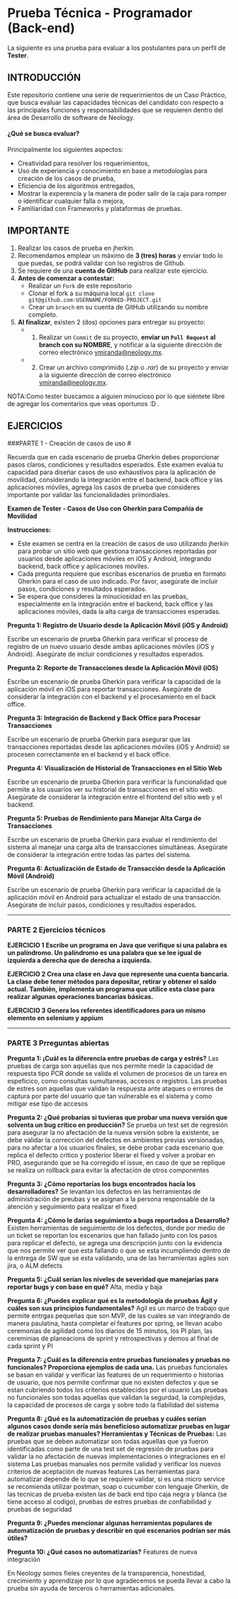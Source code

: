 # Prueba Técnica - Programador (Back-end)
La siguiente es una prueba para evaluar a los postulantes para un perfil de **Tester**.

## INTRODUCCIÓN
Este repositorio contiene una serie de requerimientos de un Caso Práctico, que busca evaluar las capacidades técnicas del candidato con respecto a las principales funciones y responsabilidades que se requieren dentro del área de Desarrollo de software de Neology.

#### ¿Qué se busca evaluar?
Principalmente los siguientes aspectos:
* Creatividad para resolver los requerimientos,
* Uso de experiencia y conocimiento en base a metodologías para creación de los casos de prueba,
* Eficiencia de los algoritmos entregados,
* Mostrar la experencía y la manera de poder salir de la caja para romper o identificar cualquier falla o mejora,
* Familiaridad con Frameworks y plataformas de pruebas.

## IMPORTANTE
1. Realizar los casos de prueba en jherkin.
2. Recomendamos emplear un máximo de **3 (tres) horas** y enviar todo lo que puedas, se podrá validar con lso registros de Github.
4. Se requiere de una **cuenta de GitHub** para realizar este ejercicio.
5. **Antes de comenzar a contestar:**
    * Realizar un `Fork` de este repositorio
    * Clonar el fork a su máquina local  `git clone git@github.com:USERNAME/FORKED-PROJECT.git`
    * Crear un `branch` en su cuenta de GitHub utilizando su nombre completo.
6. **Al finalizar**, existen 2 (dos) opciones para entregar su proyecto:
    * 1) Realizar un `Commit` de su proyecto, **enviar un `Pull Request` al branch con su NOMBRE**, y notificar a la siguiente dirección de correo electrónico  [vmiranda@neology.mx](mailto:vmiranda@neology.mx).
    * 2) Crear un archivo comprimido (_.zip_ o _.rar_) de su proyecto y enviar a la siguiente dirección de correo electrónico  [vmiranda@neology.mx](mailto:vmiranda@neology.mx).

  NOTA:Como tester buscamos a alguien minucioso por lo que siéntete libre de agregar los comentarios que veas oportunos :D .

## EJERCICIOS

###PARTE 1 - Creación de casos de uso #

Recuerda que en cada escenario de prueba Gherkin debes proporcionar pasos claros, condiciones y resultados esperados. Este examen evalúa tu capacidad para diseñar casos de uso exhaustivos para la aplicación de movilidad, considerando la integración entre el backend, back office y las aplicaciones móviles, agrega los casos de prueba que consideres importante por validar las funcionalidades primordiales.

**Examen de Tester - Casos de Uso con Gherkin para Compañía de Movilidad**

**Instrucciones:**
- Este examen se centra en la creación de casos de uso utilizando jherkin para probar un sitio web que gestiona transacciones reportadas por usuarios desde aplicaciones móviles en iOS y Android, integrando backend, back office y aplicaciones móviles.
- Cada pregunta requiere que escribas escenarios de prueba en formato Gherkin para el caso de uso indicado. Por favor, asegúrate de incluir pasos, condiciones y resultados esperados.
- Se espera que consideres la minuciosidad en las pruebas, especialmente en la integración entre el backend, back office y las aplicaciones móviles, dada la alta carga de transacciones esperadas.

**Pregunta 1: Registro de Usuario desde la Aplicación Móvil (iOS y Android)**

Escribe un escenario de prueba Gherkin para verificar el proceso de registro de un nuevo usuario desde ambas aplicaciones móviles (iOS y Android). Asegúrate de incluir condiciones y resultados esperados.

**Pregunta 2: Reporte de Transacciones desde la Aplicación Móvil (iOS)**

Escribe un escenario de prueba Gherkin para verificar la capacidad de la aplicación móvil en iOS para reportar transacciones. Asegúrate de considerar la integración con el backend y el procesamiento en el back office.

**Pregunta 3: Integración de Backend y Back Office para Procesar Transacciones**

Escribe un escenario de prueba Gherkin para asegurar que las transacciones reportadas desde las aplicaciones móviles (iOS y Android) se procesen correctamente en el backend y el back office.

**Pregunta 4: Visualización de Historial de Transacciones en el Sitio Web**

Escribe un escenario de prueba Gherkin para verificar la funcionalidad que permite a los usuarios ver su historial de transacciones en el sitio web. Asegúrate de considerar la integración entre el frontend del sitio web y el backend.

**Pregunta 5: Pruebas de Rendimiento para Manejar Alta Carga de Transacciones**

Escribe un escenario de prueba Gherkin para evaluar el rendimiento del sistema al manejar una carga alta de transacciones simultáneas. Asegúrate de considerar la integración entre todas las partes del sistema.

**Pregunta 6: Actualización de Estado de Transacción desde la Aplicación Móvil (Android)**

Escribe un escenario de prueba Gherkin para verificar la capacidad de la aplicación móvil en Android para actualizar el estado de una transacción. Asegúrate de incluir pasos, condiciones y resultados esperados.

----

### PARTE 2 Ejercicios técnicos #

**EJERCICIO 1 Escribe un programa en Java que verifique si una palabra es un palíndromo. Un palíndromo es una palabra que se lee igual de izquierda a derecha que de derecha a izquierda.**


**EJERCICIO 2 Crea una clase en Java que represente una cuenta bancaria. La clase debe tener métodos para depositar, retirar y obtener el saldo actual. También, implementa un programa que utilice esta clase para realizar algunas operaciones bancarias básicas.**


**EJERCICIO 3 Genera los referentes identificadores para un mismo elemento en selenium y appium**

---
### PARTE 3 Prreguntas abiertas #

**Pregunta 1: ¡Cuál es la diferencia entre pruebas de carga y estrés?**
Las pruebas de carga son aquellas que nos permite medir la capacidad de respuesta tipo PCR donde se valida el volumen de procesos de un tarea en espeficico, como consultas sumultaneas, accesos o registros.
Las pruebas de estres son aquellas que validan la respuesta ante ataques o errores de captura por parte del usuario que tan vulnerable es el sistema y como mitigar ese tipo de accesos

**Pregunta 2: ¿Qué probarías si tuvieras que probar una nueva versión que solventa un bug crítico en producción?**
Se prueba un test set de regresión para asegurar la no afectación de la nueva versión sobre la existente, se debe validar la corrección del defectos en ambientes previas versionadas, para no afectar a los usuarios finales, se debe probar cada escenario que replica el defecto critico y posterior liberar el fixed y volver a probar en PRO, asegurando que se ha corregido el issue, en caso de que se replique se realiza un rollback para evitar la afectación de otros componentes

**Pregunta 3: ¿Cómo reportarías los bugs encontrados hacía los desarrolladores?**
Se levantan los defectos en las herramientas de administración de preubas y se asignan a la persona responsable de la atención y seguimiento para realizar el fixed

**Pregunta 4: ¿Cómo le darías seguimiento a bugs reportados a Desarrollo?**
Existen herramientas de seguimiento de los defectos, donde por medio de un ticket se reportan los escenarios que han fallado junto con los pasos para replicar el defecto, se agrega una descripción junto con la evidencia que nos permite ver que esta fallando o que se esta incumpliendo dentro de la entrega de SW que se esta validando, una de las herramientas agiles son jira, o ALM defects

**Pregunta 5: ¿Cuál serían los niveles de severidad que manejarías para reportar bugs y con base en qué?**
Alta, media y baja

**Pregunta 6: ¿Puedes explicar qué es la metodología de pruebas Ágil y cuáles son sus principios fundamentales?**
Agil es un marco de trabajo que permite entrgas pequeñas que son MVP, de las cuales se van integrando de manera paulatina, hasta completar el features por spring, se llevan acabo ceremonias de agilidad como los diarios de 15 minutos, los PI plan, las cereminias de planeacions de sprint y retrospectivas y demos al final de cada sprint y PI

**Pregunta 7: ¿Cuál es la diferencia entre pruebas funcionales y pruebas no funcionales? Proporciona ejemplos de cada una.**
Las pruebas funcionales se basan en validar y verificar las features de un requerimiento o historias de usuario, que nos permite confirmar que no existen defectos y que se estan cubriendo todos los criterios establecidos por el usuario
Las pruebas no funcionales son todas aquellas que validan la segurdad, la complejidas, la capacidad de procesos de carga y sobre todo la fiabilidad del sistema

**Pregunta 8: ¿Qué es la automatización de pruebas y cuáles serían algunos casos donde sería más beneficioso automatizar pruebas en lugar de realizar pruebas manuales?
Herramientas y Técnicas de Pruebas:**
Las pruebas que se deben automatizar son todas aquellas que ya fueron identificadas como parte de una test set de regresión de pruebas para validar la no afectación de nuevas implementaciones o integraciones en el sistema
Las pruebas manuales nos permite validad y verificar los nuevos criterios de aceptación de nuevas features
Las herramientas para automatizar depende de lo que se requiere validar, si es una micro service se recomienda utilizar postman, soap o cucumber con lenguaje Gherkin, de las tecnicas de prueba existen las de back end tipo caja negra y blanca (se tiene acceso al codigo), pruebas de estres pruebas de confiabilidad y pruebas de seguridad

**Pregunta 9: ¿Puedes mencionar algunas herramientas populares de automatización de pruebas y describir en qué escenarios podrían ser más útiles?**

**Pregunta 10: ¿Qué casos no automatizarías?**
Features de nueva integración

En Neology somos fieles creyentes de la transparencia, honestidad, crecimiento y aprendizaje  por lo que agradecemos se pueda llevar a cabo la prueba sin ayuda de terceros o herramientas adicionales. 




